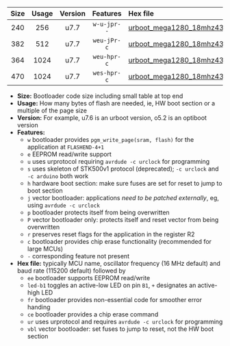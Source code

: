 |Size|Usage|Version|Features|Hex file|
|:-:|:-:|:-:|:-:|:--|
|240|256|u7.7|`w-u-jpr--`|[urboot_mega1280_18mhz432_460800bps_led+b7_ur_vbl.hex](https://raw.githubusercontent.com/stefanrueger/urboot.hex/main/boards/mega1280/fcpu_18mhz432/460800_bps/urboot_mega1280_18mhz432_460800bps_led+b7_ur_vbl.hex)|
|382|512|u7.7|`weu-jPr-c`|[urboot_mega1280_18mhz432_460800bps_ee_led+b7_fr_ce_ur_vbl.hex](https://raw.githubusercontent.com/stefanrueger/urboot.hex/main/boards/mega1280/fcpu_18mhz432/460800_bps/urboot_mega1280_18mhz432_460800bps_ee_led+b7_fr_ce_ur_vbl.hex)|
|364|1024|u7.7|`weu-hpr-c`|[urboot_mega1280_18mhz432_460800bps_ee_led+b7_fr_ce_ur.hex](https://raw.githubusercontent.com/stefanrueger/urboot.hex/main/boards/mega1280/fcpu_18mhz432/460800_bps/urboot_mega1280_18mhz432_460800bps_ee_led+b7_fr_ce_ur.hex)|
|470|1024|u7.7|`wes-hpr-c`|[urboot_mega1280_18mhz432_460800bps_ee_led+b7_fr_ce.hex](https://raw.githubusercontent.com/stefanrueger/urboot.hex/main/boards/mega1280/fcpu_18mhz432/460800_bps/urboot_mega1280_18mhz432_460800bps_ee_led+b7_fr_ce.hex)|

- **Size:** Bootloader code size including small table at top end
- **Usage:** How many bytes of flash are needed, ie, HW boot section or a multiple of the page size
- **Version:** For example, u7.6 is an urboot version, o5.2 is an optiboot version
- **Features:**
  + `w` bootloader provides `pgm_write_page(sram, flash)` for the application at `FLASHEND-4+1`
  + `e` EEPROM read/write support
  + `u` uses urprotocol requiring `avrdude -c urclock` for programming
  + `s` uses skeleton of STK500v1 protocol (deprecated); `-c urclock` and `-c arduino` both work
  + `h` hardware boot section: make sure fuses are set for reset to jump to boot section
  + `j` vector bootloader: applications *need to be patched externally*, eg, using `avrdude -c urclock`
  + `p` bootloader protects itself from being overwritten
  + `P` vector bootloader only: protects itself and reset vector from being overwritten
  + `r` preserves reset flags for the application in the register R2
  + `c` bootloader provides chip erase functionality (recommended for large MCUs)
  + `-` corresponding feature not present
- **Hex file:** typically MCU name, oscillator frequency (16 MHz default) and baud rate (115200 default) followed by
  + `ee` bootloader supports EEPROM read/write
  + `led-b1` toggles an active-low LED on pin `B1`, `+` designates an active-high LED
  + `fr` bootloader provides non-essential code for smoother error handing
  + `ce` bootloader provides a chip erase command
  + `ur` uses urprotocol and requires `avrdude -c urclock` for programming
  + `vbl` vector bootloader: set fuses to jump to reset, not the HW boot section
